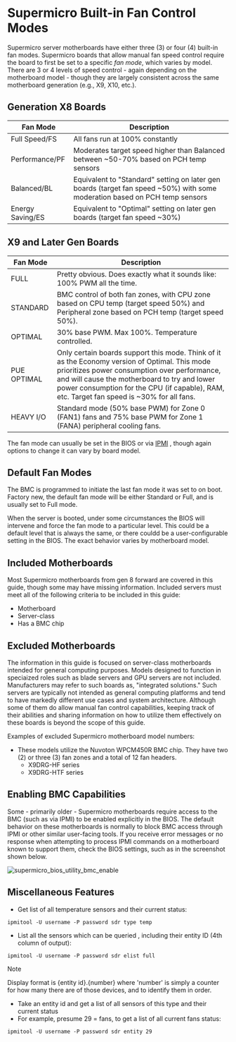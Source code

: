 # Supermicro Built-in Fan Control Modes
Supermicro server motherboards have either three (3) or four (4) built-in fan modes. Supermicro boards that allow manual fan speed control require the board to first be set to a specific _fan mode_, which varies by model. There are 3 or 4 levels of speed control - again depending on the motherboard model - though they are largely consistent across the same motherboard generation (e.g., X9, X10, etc.).

## Generation X8 Boards
|     Fan Mode     | Description                                 |
|------------------|-------------------------------------------- |
| Full Speed/FS    | All fans run at 100% constantly |
| Performance/PF   | Moderates target speed higher than Balanced between ~50-70% based on PCH temp sensors |
| Balanced/BL      | Equivalent to "Standard" setting on later gen boards (target fan speed ~50%) with some moderation based on PCH temp sensors |
| Energy Saving/ES | Equivalent to "Optimal" setting on later gen boards (target fan speed ~30%)  |

## X9 and Later Gen Boards

|  Fan Mode  | Description                                       |
|------------|-------------------------------------------------- |
| FULL       | Pretty obvious. Does exactly what it sounds like: 100% PWM all the time. |
| STANDARD   | BMC control of both fan zones, with CPU zone based on CPU temp (target speed 50%) and Peripheral zone based on PCH temp (target speed 50%). |
| OPTIMAL | 30% base PWM. Max 100%. Temperature controlled. |
| PUE OPTIMAL | Only certain boards support this mode. Think of it as the Economy version of Optimal. This mode prioritizes power consumption over performance, and will cause the motherboard to try and lower power consumption for the CPU (if capable), RAM, etc. Target fan speed is ~30% for all fans. |
| HEAVY I/O  | Standard mode (50% base PWM) for Zone 0 (FAN1) fans and 75% base PWM for Zone 1 (FANA) peripheral cooling fans. |

The fan mode can usually be set in the BIOS or via [IPMI](/documentation/lexicon.md#ipmi) , though again options to change it can vary by board model.

## Default Fan Modes
The BMC is programmed to initiate the last fan mode it was set to on boot. Factory new, the default fan mode will be either Standard or Full, and is usually set to Full mode.

When the server is booted, under some circumstances the BIOS will intervene and force the fan mode to a particular level. This could be a default level that is always the same, or there couldd be a user-configurable setting in the BIOS. The exact behavior varies by motherboard model.

## Included Motherboards
Most Supermicro motherboards from gen 8 forward are covered in this guide, though some may have missing information. Included servers must meet all of the following criteria to be included in this guide:
- Motherboard
- Server-class
- Has a BMC chip

## Excluded Motherboards
The information in this guide is focused on server-class motherboards intended for general computing purposes. Models designed to function in speciaized roles such as blade servers and GPU servers are not included. Manufacturers may refer to such boards as, "integrated solutions." Such servers are typically not intended as general computing platforms and tend to have markedly different use cases and system architecture. Although some of them do allow manual fan control capabilities, keeping track of their abilities and sharing information on how to utilize them effectively on these boards is beyond the scope of this guide.

Examples of excluded Supermicro motherboard model numbers:
- These models utilize the Nuvoton WPCM450R BMC chip. They have two (2) or three (3) fan zones and a total of 12 fan headers.
  - X9DRG-HF series
  - X9DRG-HTF series

## Enabling BMC Capabilities
Some - primarily older - Supermicro motherboards require access to the BMC (such as via IPMI) to be enabled explicitly in the BIOS. The default behavior on these motherboards is normally to block BMC access through IPMI or other similar user-facing tools. If you receive error messages or no response when attempting to process IPMI commands on a motherboard known to support them, check the BIOS settings, such as in the screenshot shown below.

![supermicro_bios_utility_bmc_enable](https://github.com/user-attachments/assets/653ba0ed-1dcb-4a23-bb2e-2b0ae92bda91)

## Miscellaneous Features
- Get list of all temperature sensors and their current status:

```ipmitool -U username -P password sdr type temp```

- List all the sensors which can be queried , including their entity ID (4th column of output):

```ipmitool -U username -P password sdr elist full```

> [!NOTE]
> Display format is {entity id}.{number} where 'number' is simply a counter for how many there are of those devices, and to identify them in order.

- Take an entity id and get a list of all sensors of this type and their current status
- For example, presume 29 = fans, to get a list of all current fans status:

```ipmitool -U username -P password sdr entity 29```
